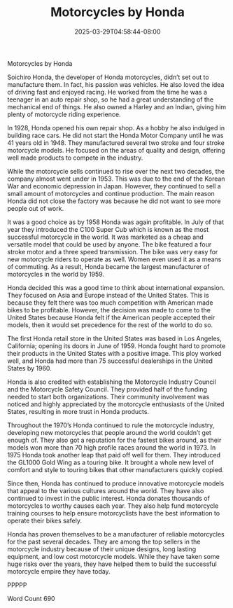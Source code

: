﻿---
title: "Motorcycles by Honda"
date: 2025-03-29T04:58:44-08:00
description: "Motorcycles and Scooters Tips for Web Success"
featured_image: "/images/Motorcycles and Scooters.jpg"
tags: ["Motorcycles and Scooters"]
---

Motorcycles by Honda

Soichiro Honda, the developer of Honda motorcycles, didn’t set out to manufacture them. In fact, his passion was vehicles. He also loved the idea of driving fast and enjoyed racing. He worked from the time he was a teenager in an auto repair shop, so he had a great understanding of the mechanical end of things. He also owned a Harley and an Indian, giving him plenty of motorcycle riding experience. 

In 1928, Honda opened his own repair shop. As a hobby he also indulged in building race cars. He did not start the Honda Motor Company until he was 41 years old in 1948. They manufactured several two stroke and four stroke motorcycle models. He focused on the areas of quality and design, offering well made products to compete in the industry. 

While the motorcycle sells continued to rise over the next two decades, the company almost went under in 1953. This was due to the end of the Korean War and economic depression in Japan. However, they continued to sell a small amount of motorcycles and continue production. The main reason Honda did not close the factory was because he did not want to see more people out of work. 

It was a good choice as by 1958 Honda was again profitable. In July of that year they introduced the C100 Super Cub which is known as the most successful motorcycle in the world. It was marketed as a cheap and versatile model that could be used by anyone. The bike featured a four stroke motor and a three speed transmission. The bike was very easy for new motorcycle riders to operate as well. Women even used it as a means of commuting. As a result, Honda became the largest manufacturer of motorcycles in the world by 1959. 

Honda decided this was a good time to think about international expansion. They focused on Asia and Europe instead of the United States. This is because they felt there was too much competition with American made bikes to be profitable. However, the decision was made to come to the United States because Honda felt if the American people accepted their models, then it would set precedence for the rest of the world to do so. 

The first Honda retail store in the United States was based in Los Angeles, California; opening its doors in June of 1959. Honda fought hard to promote their products in the United States with a positive image. This ploy worked well, and Honda had more than 75 successful dealerships in the United States by 1960. 

Honda is also credited with establishing the Motorcycle Industry Council and the Motorcycle Safety Council. They provided half of the funding needed to start both organizations. Their community involvement was noticed and highly appreciated by the motorcycle enthusiasts of the United States, resulting in more trust in Honda products. 

Throughout the 1970’s Honda continued to rule the motorcycle industry, developing new motorcycles that people around the world couldn’t get enough of. They also got a reputation for the fastest bikes around, as their models won more than 70 high profile races around the world in 1973. In 1975 Honda took another leap that paid off well for them. They introduced the GL1000 Gold Wing as a touring bike. It brought a whole new level of comfort and style to touring bikes that other manufacturers quickly copied. 

Since then, Honda has continued to produce innovative motorcycle models that appeal to the various cultures around the world. They have also continued to invest in the public interest. Honda donates thousands of motorcycles to worthy causes each year. They also help fund motorcycle training courses to help ensure motorcyclists have the best information to operate their bikes safely. 

Honda has proven themselves to be a manufacturer of reliable motorcycles for the past several decades. They are among the top sellers in the motorcycle industry because of their unique designs, long lasting equipment, and low cost motorcycle models. While they have taken some huge risks over the years, they have helped them to build the successful motorcycle empire they have today. 

PPPPP

Word Count 690

